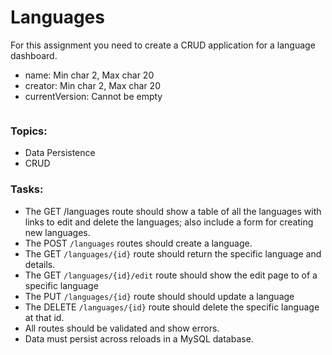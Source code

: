 <h1>Languages</h1>

<p>For this assignment you need to create a CRUD application for a language dashboard.</p>
<ul>
    <li>name: Min char 2, Max char 20</li>
    <li>creator: Min char 2, Max char 20</li>
    <li>currentVersion: Cannot be empty</li>
</ul>

<img src=""/>

<h3>Topics:</h3>
<ul>
    <li>Data Persistence</li>
    <li>CRUD</li>
</ul>

<h3>Tasks:</h3>
<ul>
    <li>The GET <code></code>/languages route should show a table of all the languages with links to edit and delete the languages; also include a form for creating new languages.</li>
    <li>The POST <code>/languages</code> routes should create a language.</li>
    <li>The GET <code>/languages/{id}</code> route should return the specific language and details.</li>
    <li>The GET <code>/languages/{id}/edit</code> route should show the edit page to of a specific language</li>
    <li>The PUT <code>/languages/{id}</code> route should should update a language</li>
    <li>The DELETE <code>/languages/{id}</code> route should delete the specific language at that id.</li>
    <li>All routes should be validated and show errors.</li>
    <li>Data must persist across reloads in a MySQL database.</li>
</ul>